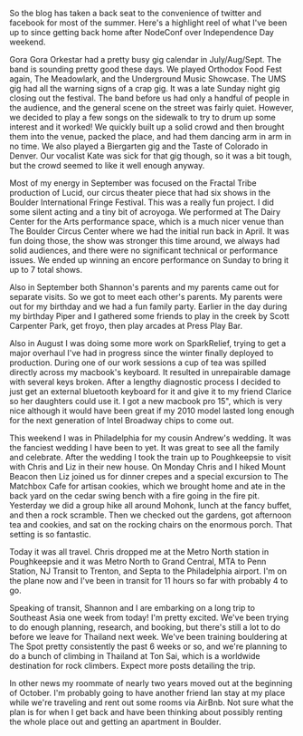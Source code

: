 So the blog has taken a back seat to the convenience of twitter and facebook for most of the summer. Here's a highlight reel of what I've been up to since getting back home after NodeConf over Independence Day weekend.

Gora Gora Orkestar had a pretty busy gig calendar in July/Aug/Sept. The band is sounding pretty good these days. We played Orthodox Food Fest again, The Meadowlark, and the Underground Music Showcase. The UMS gig had all the warning signs of a crap gig. It was a late Sunday night gig closing out the festival. The band before us had only a handful of people in the audience, and the general scene on the street was fairly quiet. However, we decided to play a few songs on the sidewalk to try to drum up some interest and it worked! We quickly built up a solid crowd and then brought them into the venue, packed the place, and had them dancing arm in arm in no time. We also played a Biergarten gig and the Taste of Colorado in Denver. Our vocalist Kate was sick for that gig though, so it was a bit tough, but the crowd seemed to like it well enough anyway.

Most of my energy in September was focused on the Fractal Tribe production of Lucid, our circus theater piece that had six shows in the Boulder International Fringe Festival. This was a really fun project. I did some silent acting and a tiny bit of acroyoga. We performed at The Dairy Center for the Arts performance space, which is a much nicer venue than The Boulder Circus Center where we had the initial run back in April. It was fun doing those, the show was stronger this time around, we always had solid audiences, and there were no significant technical or performance issues. We ended up winning an encore performance on Sunday to bring it up to 7 total shows.

Also in September both Shannon's parents and my parents came out for separate visits. So we got to meet each other's parents. My parents were out for my birthday and we had a fun family party. Earlier in the day during my birthday Piper and I gathered some friends to play in the creek by Scott Carpenter Park, get froyo, then play arcades at Press Play Bar.

Also in August I was doing some more work on SparkRelief, trying to get a major overhaul I've had in progress since the winter finally deployed to production. During one of our work sessions a cup of tea was spilled directly across my macbook's keyboard. It resulted in unrepairable damage with several keys broken. After a lengthy diagnostic process I decided to just get an external bluetooth keyboard for it and give it to my friend Clarice so her daughters could use it. I got a new macbook pro 15", which is very nice although it would have been great if my 2010 model lasted long enough for the next generation of Intel Broadway chips to come out.

<flickrshow href="https://www.flickr.com/photos/88096431@N00/sets/72157648763050952/"></flickrshow>

This weekend I was in Philadelphia for my cousin Andrew's wedding. It was the fanciest wedding I have been to yet. It was great to see all the family and celebrate. After the wedding I took the train up to Poughkeepsie to visit with Chris and Liz in their new house. On Monday Chris and I hiked Mount Beacon then Liz joined us for dinner crepes and a special excursion to The Matchbox Cafe for artisan cookies, which we brought home and ate in the back yard on the cedar swing bench with a fire going in the fire pit. Yesterday we did a group hike all around Mohonk, lunch at the fancy buffet, and then a rock scramble. Then we checked out the gardens, got afternoon tea and cookies, and sat on the rocking chairs on the enormous porch. That setting is so fantastic.

<flickrshow href="https://www.flickr.com/photos/88096431@N00/sets/72157648708299106/"></flickrshow>

Today it was all travel. Chris dropped me at the Metro North station in Poughkeepsie and it was Metro North to Grand Central, MTA to Penn Station, NJ Transit to Trenton, and Septa to the Philadelphia airport. I'm on the plane now and I've been in transit for 11 hours so far with probably 4 to go.

Speaking of transit, Shannon and I are embarking on a long trip to Southeast Asia one week from today! I'm pretty excited. We've been trying to do enough planning, research, and booking, but there's still a lot to do before we leave for Thailand next week. We've been training bouldering at The Spot pretty consistently the past 6 weeks or so, and we're planning to do a bunch of climbing in Thailand at Ton Sai, which is a worldwide destination for rock climbers. Expect more posts detailing the trip.

In other news my roommate of nearly two years moved out at the beginning of October. I'm probably going to have another friend Ian stay at my place while we're traveling and rent out some rooms via AirBnb. Not sure what the plan is for when I get back and have been thinking about possibly renting the whole place out and getting an apartment in Boulder.
